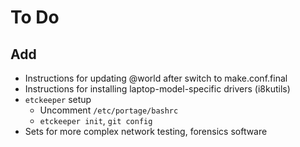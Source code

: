 # To Do

## Add
- Instructions for updating @world after switch to make.conf.final
- Instructions for installing laptop-model-specific drivers (i8kutils)
- `etckeeper` setup
    - Uncomment `/etc/portage/bashrc`
    - `etckeeper init`, `git config`
- Sets for more complex network testing, forensics software
